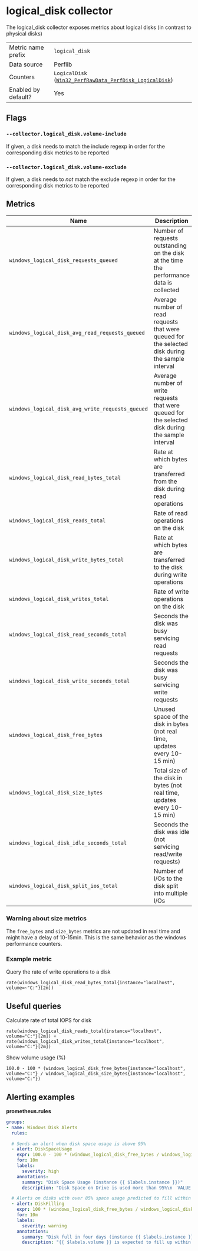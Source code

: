 # logical_disk collector

The logical_disk collector exposes metrics about logical disks (in contrast to physical disks)

|||
-|-
Metric name prefix  | `logical_disk`
Data source         | Perflib
Counters             | `LogicalDisk` ([`Win32_PerfRawData_PerfDisk_LogicalDisk`](https://msdn.microsoft.com/en-us/windows/hardware/aa394307(v=vs.71)))
Enabled by default? | Yes

## Flags

### `--collector.logical_disk.volume-include`

If given, a disk needs to match the include regexp in order for the corresponding disk metrics to be reported

### `--collector.logical_disk.volume-exclude`

If given, a disk needs to *not* match the exclude regexp in order for the corresponding disk metrics to be reported

## Metrics

<!-- BEGIN auto-generated metrics table -->
Name | Description | Type | Labels
-----|-------------|------|-------
`windows_logical_disk_requests_queued` | Number of requests outstanding on the disk at the time the performance data is collected | gauge | `volume`
`windows_logical_disk_avg_read_requests_queued` | Average number of read requests that were queued for the selected disk during the sample interval | gauge | `volume`
`windows_logical_disk_avg_write_requests_queued` | Average number of write requests that were queued for the selected disk during the sample interval | gauge | `volume`
`windows_logical_disk_read_bytes_total` | Rate at which bytes are transferred from the disk during read operations | counter | `volume`
`windows_logical_disk_reads_total` | Rate of read operations on the disk | counter | `volume`
`windows_logical_disk_write_bytes_total` | Rate at which bytes are transferred to the disk during write operations  | counter | `volume`
`windows_logical_disk_writes_total` | Rate of write operations on the disk  | counter | `volume`
`windows_logical_disk_read_seconds_total` | Seconds the disk was busy servicing read requests | counter | `volume`
`windows_logical_disk_write_seconds_total` | Seconds the disk was busy servicing write requests | counter | `volume`
`windows_logical_disk_free_bytes` | Unused space of the disk in bytes (not real time, updates every 10-15 min) | gauge | `volume`
`windows_logical_disk_size_bytes` | Total size of the disk in bytes (not real time, updates every 10-15 min) | gauge | `volume`
`windows_logical_disk_idle_seconds_total` | Seconds the disk was idle (not servicing read/write requests) | counter | `volume`
`windows_logical_disk_split_ios_total` | Number of I/Os to the disk split into multiple I/Os | counter | `volume`
<!-- END auto-generated metrics table -->

### Warning about size metrics
The `free_bytes` and `size_bytes` metrics are not updated in real time and might have a delay of 10-15min.
This is the same behavior as the windows performance counters.

### Example metric
Query the rate of write operations to a disk
```
rate(windows_logical_disk_read_bytes_total{instance="localhost", volume=~"C:"}[2m])
```

## Useful queries
Calculate rate of total IOPS for disk
```
rate(windows_logical_disk_reads_total{instance="localhost", volume="C:"}[2m]) + rate(windows_logical_disk_writes_total{instance="localhost", volume="C:"}[2m])
```

Show volume usage (%)
```
100.0 - 100 * (windows_logical_disk_free_bytes{instance="localhost", volume="C:"} / windows_logical_disk_size_bytes{instance="localhost", volume="C:"})
```

## Alerting examples
**prometheus.rules**
```yaml
groups:
- name: Windows Disk Alerts
  rules:

  # Sends an alert when disk space usage is above 95%
  - alert: DiskSpaceUsage
    expr: 100.0 - 100 * (windows_logical_disk_free_bytes / windows_logical_disk_size_bytes) > 95
    for: 10m
    labels:
      severity: high
    annotations:
      summary: "Disk Space Usage (instance {{ $labels.instance }})"
      description: "Disk Space on Drive is used more than 95%\n  VALUE = {{ $value }}\n  LABELS: {{ $labels }}"

  # Alerts on disks with over 85% space usage predicted to fill within the next four days
  - alert: DiskFilling
    expr: 100 * (windows_logical_disk_free_bytes / windows_logical_disk_size_bytes) < 15 and predict_linear(windows_logical_disk_free_bytes[6h], 4 * 24 * 3600) < 0
    for: 10m
    labels:
      severity: warning
    annotations:
      summary: "Disk full in four days (instance {{ $labels.instance }})"
      description: "{{ $labels.volume }} is expected to fill up within four days. Currently {{ $value | humanize }}% is available.\n VALUE = {{ $value }}\n LABELS: {{ $labels }}"
```
